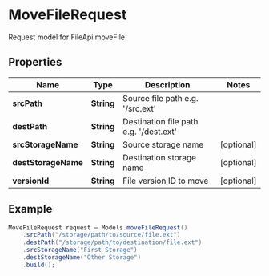 # MoveFileRequest

Request model for FileApi.moveFile

## Properties

Name | Type | Description | Notes
---- | ---- | ----------- | -----
**srcPath** | **String**| Source file path e.g. '/src.ext' |
**destPath** | **String**| Destination file path e.g. '/dest.ext' |
**srcStorageName** | **String**| Source storage name | [optional]
**destStorageName** | **String**| Destination storage name | [optional]
**versionId** | **String**| File version ID to move | [optional]

## Example
```java
MoveFileRequest request = Models.moveFileRequest()
    .srcPath("/storage/path/to/source/file.ext")
    .destPath("/storage/path/to/destination/file.ext")
    .srcStorageName("First Storage")
    .destStorageName("Other Storage")
    .build();
```


